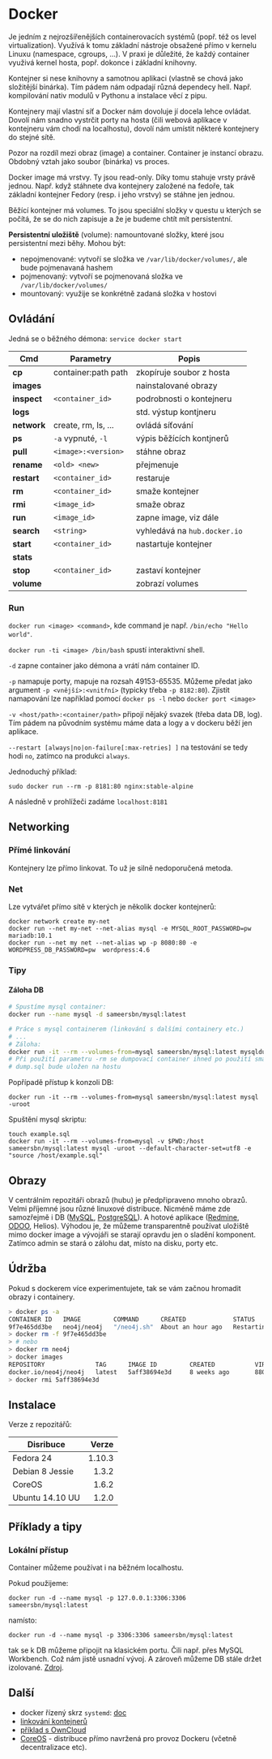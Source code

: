 
Docker
======

Je jedním z nejrozšířenějších containerovacích systémů (popř. též os level virtualization). Využívá k tomu základní nástroje obsažené přímo v kernelu Linuxu (namespace, cgroups, ...). V praxi je důležité, že každý container využivá kernel hosta, popř. dokonce i základní knihovny.

Kontejner si nese knihovny a samotnou aplikaci (vlastně se chová jako složitější binárka). Tím pádem nám odpadají různá dependecy hell. Např. kompilování nativ modulů v Pythonu a instalace věcí z pipu.

Kontejnery mají vlastní síť a Docker nám dovoluje jí docela lehce ovládat. Dovolí nám snadno vystrčit porty na hosta (čili webová aplikace v kontejneru vám chodí na localhostu), dovolí nám umístit některé kontejnery do stejné sítě.

Pozor na rozdíl mezi obraz (image) a container. Container je instancí obrazu.
Obdobný vztah jako soubor (binárka) vs proces.

Docker image má vrstvy. Ty jsou read-only. Díky tomu stahuje vrsty právě jednou. Např. když stáhnete dva kontejnery založené na fedoře, tak základní kontejner Fedory (resp. i jeho vrstvy) se stáhne jen jednou.

Běžící kontejner má volumes. To jsou speciální složky v questu u kterých se počítá, že se do nich zapisuje a že je budeme chtít mít persistentní.

**Persistentní uložiště** (volume): namountované složky, které jsou persistentní mezi běhy. Mohou být:
 * nepojmenované: vytvoří se složka ve `/var/lib/docker/volumes/`, ale bude pojmenavaná hashem
 * pojmenovaný: vytvoří se pojmenovaná složka ve `/var/lib/docker/volumes/`
 * mountovaný: využije se konkrétně zadaná složka v hostovi



Ovládání
--------

Jedná se o běžného démona: `service docker start`


| Cmd         | Parametry           | Popis                        |
|-------------|---------------------|------------------------------|
| **cp**      | container:path path | zkopíruje soubor z hosta     |
| **images**  |                     | nainstalované obrazy         |
| **inspect** | `<container_id>`    | podrobnosti o kontejneru     |
| **logs**    |                     | std. výstup kontjneru        |
| **network** | create, rm, ls, ... | ovládá síťování              |
| **ps**      | `-a` vypnuté, `-l`  | výpis běžících kontjnerů     |
| **pull**    | `<image>:<version>` | stáhne obraz                 |
| **rename**  | `<old> <new>`       | přejmenuje                   |
| **restart** | `<container_id>`    | restaruje                    |
| **rm**      | `<container_id>`    | smaže kontejner              |
| **rmi**     | `<image_id>`        | smaže obraz                  |
| **run**     | `<image_id>`        | zapne image, viz dále        |
| **search**  | `<string>`          | vyhledává na `hub.docker.io` |
| **start**   | `<container_id>`    | nastartuje kontejner         |
| **stats**   |                     |                              |
| **stop**    | `<container_id>`    | zastaví kontejner            |
| **volume**  |                     | zobrazí volumes              |


### Run

`docker run <image> <command>`, kde command je např. `/bin/echo "Hello world"`.

`docker run -ti <image> /bin/bash` spustí interaktivní shell.

`-d` zapne container jako démona a vrátí nám container ID.

`-p` namapuje porty, mapuje na rozsah 49153-65535.
Můžeme předat jako argument `-p <vnější>:<vnitřní>` (typicky třeba `-p 8182:80`).
Zjistit namapování lze například pomocí `docker ps -l` nebo `docker port <image>`

`-v <host/path>:<container/path>` připojí nějaký svazek (třeba data DB, log).
Tím pádem na původním systému máme data a logy a v dockeru běží jen aplikace.

`--restart [always|no|on-failure[:max-retries] ]` na testování se tedy hodi `no`,
zatímco na produkci `always`.

Jednoduchý příklad:

```
sudo docker run --rm -p 8181:80 nginx:stable-alpine
```

A následně v prohlížeči zadáme `localhost:8181`

## Networking

### Přímé linkování

Kontejnery lze přímo linkovat. To už je silně nedoporučená metoda.

### Net

Lze vytvářet přímo sítě v kterých je několik docker kontejnerů:

```
docker network create my-net
docker run --net my-net --net-alias mysql -e MYSQL_ROOT_PASSWORD=pw mariadb:10.1
docker run --net my net --net-alias wp -p 8080:80 -e WORDPRESS_DB_PASSWORD=pw  wordpress:4.6
```

### Tipy

#### Záloha DB


```bash
# Spustíme mysql container:
docker run --name mysql -d sameersbn/mysql:latest

# Práce s mysql containerem (linkování s dalšími containery etc.)
# ...
# Záloha:
docker run -it --rm --volumes-from=mysql sameersbn/mysql:latest mysqldump <db> <table> > dump.sql
# Při použití parametru -rm se dumpovací container ihned po použití smaže
# dump.sql bude uložen na hostu
```

Popřípadě přístup k konzoli DB:

```
docker run -it --rm --volumes-from=mysql sameersbn/mysql:latest mysql -uroot
```

Spuštění mysql skriptu:
```
touch example.sql
docker run -it --rm --volumes-from=mysql -v $PWD:/host sameersbn/mysql:latest mysql -uroot --default-character-set=utf8 -e "source /host/example.sql"
```


Obrazy
------

V centrálním repozitáři obrazů (hubu) je předpřipraveno mnoho obrazů. Velmi příjemné jsou různé linuxové distribuce. Nicméně máme zde samozřejmě i DB ([MySQL][mysql], [PostgreSQL][postgre]). A hotové aplikace ([Redmine][redmine], [ODOO][odoo], Helios). Výhodou je, že můžeme transparentně používat uložiště mimo docker image a vývojáři se starají opravdu jen o sladění komponent. Zatímco admin se stará o zálohu dat, místo na disku, porty etc.


Údržba
------

Pokud s dockerem více experimentujete, tak se vám začnou hromadit obrazy i containery.

```bash
> docker ps -a
CONTAINER ID   IMAGE         COMMAND      CREATED             STATUS                         PORTS                    NAMES
9f7e465dd3be   neo4j/neo4j   "/neo4j.sh"  About an hour ago   Restarting (0) 1 seconds ago   0.0.0.0:8475->7473/tcp   neo4j
> docker rm -f 9f7e465dd3be
> # nebo
> docker rm neo4j
> docker images
REPOSITORY              TAG      IMAGE ID         CREATED           VIRTUAL SIZE
docker.io/neo4j/neo4j   latest   5aff38694e3d     8 weeks ago       880.8 MB
> docker rmi 5aff38694e3d
```

Instalace
---------

Verze z repozitářů:

| Disribuce       | Verze  |
|-----------------|-------:|
| Fedora 24       | 1.10.3 |
| Debian 8 Jessie |  1.3.2 |
| CoreOS          |  1.6.2 |
| Ubuntu 14.10 UU |  1.2.0 |


Příklady a tipy
---------------

### Lokální přístup

Container můžeme používat i na běžném localhostu.

Pokud použijeme:

```
docker run -d --name mysql -p 127.0.0.1:3306:3306 sameersbn/mysql:latest
```

namísto:

```
docker run -d --name mysql -p 3306:3306 sameersbn/mysql:latest
```

tak se k DB můžeme připojit na klasickém portu. Čili např. přes MySQL Workbench. Což nám jistě usnadní vývoj. A zároveň můžeme DB stále držet izolované. [Zdroj][s1].


Další
-----

* docker řízený skrz `systemd`: [doc][systemd]
* [linkování kontejnerů][link]
* [příklad s OwnCloud][exOwnCloud]
* [CoreOS][] - distribuce přímo navržená pro provoz Dockeru (včetně decentralizace etc).



[redmine]: https://registry.hub.docker.com/u/sameersbn/redmine/
[mysql]: https://github.com/sameersbn/docker-mysql
[postgre]: https://github.com/sameersbn/docker-postgresql
[mysql]: https://github.com/sameersbn/docker-mysql
[odoo]: https://registry.hub.docker.com/u/xcgd/odoo/
[systemd]: https://docs.docker.com/articles/systemd/
[link]: https://docs.docker.com/articles/ambassador_pattern_linking/
[exOwnCloud]: http://dischord.org/blog/2013/07/10/docker-and-owncloud/  
[s1]: http://serverfault.com/questions/565294/why-does-a-docker-container-running-a-server-expose-port-to-the-outside-world-ev
[coreos]: https://coreos.com
